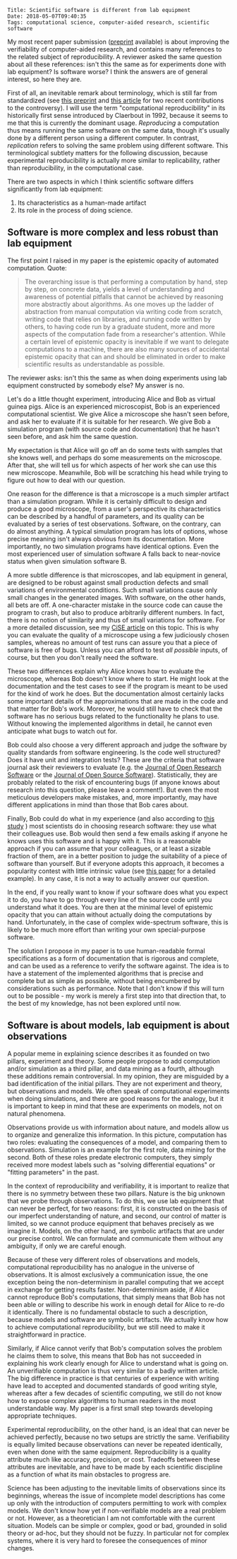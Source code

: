     Title: Scientific software is different from lab equipment
    Date: 2018-05-07T09:40:35
    Tags: computational science, computer-aided research, scientific software

My most recent paper submission ([preprint](https://peerj.com/preprints/26633/) available) is about improving the verifiability of computer-aided research, and contains many references to the related subject of reproducibility. A reviewer asked the same question about all these references: isn't this the same as for experiments done with lab equipment? Is software worse? I think the answers are of general interest, so here they are.

<!-- more -->

First of all, an inevitable remark about terminology, which is still far from standardized (see [this preprint](https://arxiv.org/abs/1802.03311) and [this article](https://doi.org/10.3389%2Ffninf.2017.00076)  for two recent contributions to the controversy). I will use the term "computational reproducibility" in its historically first sense introduced by Claerbout in 1992, because it seems to me that this is currently the dominant usage. *Reproducing* a computation thus means running the same software on the same data, though it's usually done by a different person using a different computer. In contrast, *replication* refers to solving the same problem using different software. This terminological subtlety matters for the following discussion, because experimental reproducibility is actually more similar to replicability, rather than reproducibility, in the computational case.

There are two aspects in which I think scientific software differs significantly from lab equipment:

  1. Its characteristics as a human-made artifact
  2. Its role in the process of doing science.

## Software is more complex and less robust than lab equipment

The first point I raised in my paper is the epistemic opacity of automated computation. Quote:

> The overarching issue is that performing a computation by hand, step
> by step, on concrete data, yields a level of understanding and
> awareness of potential pitfalls that cannot be achieved by reasoning
> more abstractly about algorithms. As one moves up the ladder of
> abstraction from manual computation via writing code from scratch,
> writing code that relies on libraries, and running code written by
> others, to having code run by a graduate student, more and more
> aspects of the computation fade from a researcher's attention. While
> a certain level of epistemic opacity is inevitable if we want to
> delegate computations to a machine, there are also many sources of
> accidental epistemic opacity that can and should be eliminated in
> order to make scientific results as understandable as possible.

The reviewer asks: isn't this the same as when doing experiments using lab equipment constructed by somebody else? My answer is no.

Let's do a little thought experiment, introducing Alice and Bob as virtual guinea pigs. Alice is an experienced microscopist, Bob is an experienced computational scientist. We give Alice a microscope she hasn't seen before, and ask her to evaluate if it is suitable for her research. We give Bob a simulation program (with source code and documentation) that he hasn't seen before, and ask him the same question.

My expectation is that Alice will go off an do some tests with samples that she knows well, and perhaps do some measurements on the microscope. After that, she will tell us for which aspects of her work she can use this new microscope. Meanwhile, Bob will be scratching his head while trying to figure out how to deal with our question.

One reason for the difference is that a microscope is a much simpler artifact than a simulation program. While it is certainly difficult to design and produce a good microscope, from a user's perspective its characteristics can be described by a handful of parameters, and its quality can be evaluated by a series of test observations. Software, on the contrary, can do almost anything. A typical simulation program has lots of options, whose precise meaning isn't always obvious from its documentation. More importantly, no two simulation programs have identical options. Even the most experienced user of simulation software A falls back to near-novice status when given simulation software B.

A more subtle difference is that microscopes, and lab equipment in general, are designed to be robust against small production defects and small variations of environmental conditions. Such small variations cause only small changes in the generated images. With software, on the other hands, all bets are off. A one-character mistake in the source code can cause the program to crash, but also to produce arbitrarily different numbers. In fact, there is no notion of similarity and thus of small variations for software. For a more detailed discussion, see my [CiSE article](http://doi.ieeecomputersociety.org/10.1109/MCSE.2016.67) on this topic. This is why you can evaluate the quality of a microscope using a few judiciously chosen samples, whereas no amount of test runs can assure you that a piece of software is free of bugs. Unless you can afford to test *all possible* inputs, of course, but then you don't really need the software.

These two differences explain why Alice knows how to evaluate the microscope, whereas Bob doesn't know where to start. He might look at the documentation and the test cases to see if the program is meant to be used for the kind of work he does. But the documentation almost certainly lacks some important details of the approximations that are made in the code and that matter for Bob's work. Moreover, he would still have to check that the software has no serious bugs related to the functionality he plans to use. Without knowing the implemented algorithms in detail, he cannot even anticipate what bugs to watch out for.

Bob could also choose a very different approach and judge the software by quality standards from software engineering. Is the code well structured? Does it have unit and integration tests? These are the criteria that software journal ask their reviewers to evaluate (e.g. the [Journal of Open Research Software](http://dx.doi.org/10.6084/m9.figshare.795303) or the [Journal of Open Source Software](http://joss.theoj.org/about#reviewer_guidelines)). Statistically, they are probably related to the risk of encountering bugs (if anyone knows about research into this question, please leave a comment!). But even the most meticulous developers make mistakes, and, more importantly, may have different applications in mind than those that Bob cares about.

Finally, Bob could do what in my experience (and also according to [this study](https://arxiv.org/abs/1605.02265v1) ) most scientists do in choosing research software: they use what their colleagues use. Bob would then send a few emails asking if anyone he knows uses this software and is happy with it. This is a reasonable approach if you can assume that your colleagues, or at least a sizable fraction of them, are in a better position to judge the suitability of a piece of software than yourself. But if everyone adopts this approach, it becomes a popularity contest with little intrinsic value (see [this paper](https://doi.org/10.1126%2Fscience.1231535) for a detailed example). In any case, it is not a way to actually answer our question.

In the end, if you really want to know if your software does what you expect it to do, you have to go through every line of the source code until you understand what it does. You are then at the minimal level of epistemic opacity that you can attain without actually doing the computations by hand. Unfortunately, in the case of complex wide-spectrum software, this is likely to be much more effort than writing your own special-purpose software.

The solution I propose in my paper is to use human-readable formal specifications as a form of documentation that is rigorous and complete, and can be used as a reference to verify the software against. The idea is to have a statement of the implemented algorithms that is precise and complete but as simple as possible, without being encumbered by considerations such as performance. Note that I don't know if this will turn out to be possible - my work is merely a first step into that direction that, to the best of my knowledge, has not been explored until now.

## Software is about models, lab equipment is about observations

A popular meme in explaining science describes it as founded on two pillars, experiment and theory. Some people propose to add computation and/or simulation as a third pillar, and data mining as a fourth, although these additions remain controversial. In my opinion, they are misguided by a bad identification of the initial pillars. They are not experiment and theory, but observations and models. We often speak of computational experiments when doing simulations, and there are good reasons for the analogy, but it is important to keep in mind that these are experiments on models, not on natural phenomena.

Observations provide us with information about nature, and models allow us to organize and generalize this information. In this picture, computation has two roles: evaluating the consequences of a model, and comparing them to observations. Simulation is an example for the first role, data mining for the second. Both of these roles predate electronic computers, they simply received more modest labels such as "solving differential equations" or "fitting parameters" in the past.

In the context of reproducibility and verifiability, it is important to realize that there is no symmetry between these two pillars. Nature is the big unknown that we probe through observations. To do this, we use lab equipment that can never be perfect, for two reasons: first, it is constructed on the basis of our imperfect understanding of nature, and second, our control of matter is limited, so we cannot produce equipment that behaves precisely as we imagine it. Models, on the other hand, are symbolic artifacts that are under our precise control. We can formulate and communicate them without any ambiguity, if only we are careful enough.

Because of these very different roles of observations and models, computational reproducibility has no analogue in the universe of observations. It is almost exclusively a communication issue, the one exception being the non-determinism in parallel computing that we accept in exchange for getting results faster. Non-determinism aside, if Alice cannot reproduce Bob's computations, that simply means that Bob has not been able or willing to describe his work in enough detail for Alice to re-do it identically. There is no fundamental obstacle to such a description, because models and software are symbolic artifacts. We actually know how to achieve computational reproducibility, but we still need to make it straightforward in practice.

Similarly, if Alice cannot verify that Bob's computation solves the problem he claims them to solve, this means that Bob has not succeeded in explaining his work clearly enough for Alice to understand what is going on. An unverifiable computation is thus very similar to a badly written article. The big difference in practice is that centuries of experience with writing have lead to accepted and documented standards of good writing style, whereas after a few decades of scientific computing, we still do not know how to expose complex algorithms to human readers in the most understandable way. My paper is a first small step towards developing appropriate techniques.

Experimental reproducibility, on the other hand, is an ideal that can never be achieved perfectly, because no two setups are strictly the same. Verifiability is equally limited because observations can never be repeated identically, even when done with the same equipment. Reproducibility is a quality attribute much like accuracy, precision, or cost. Tradeoffs between these attributes are inevitable, and have to be made by each scientific discipline as a function of what its main obstacles to progress are.

Science has been adjusting to the inevitable limits of observations since its beginnings, whereas the issue of incomplete model descriptions has come up only with the introduction of computers permitting to work with complex models. We don't know how yet if non-verifiable models are a real problem or not. However, as a theoretician I am not comfortable with the current situation. Models can be simple or complex, good or bad, grounded in solid theory or ad-hoc, but they should not be fuzzy. In particular not for complex systems, where it is very hard to foresee the consequences of minor changes.
